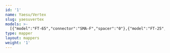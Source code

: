 ```yaml
---
id: '1'
name: Yaesu/Vertex
slug: yaesuvertex
models: >-
  [{"model":"FT-65","connector":"SMA-F","spacer":"0"},{"model":"FT-25","connector":"SMA-F","spacer":"0"},{"model":"FT-4VR","connector":"SMA-F","spacer":"0"},{"model":"FT-4XR","connector":"SMA-F","spacer":"0"},{"model":"VX-3R","connector":"SMA-M","spacer":"0"},{"model":"VX-5R","connector":"SMA-M","spacer":"1"},{"model":"VX-6R","connector":"SMA-M","spacer":"0"},{"model":"VX-7R","connector":"SMA-M","spacer":"0"},{"model":"VX-8R","connector":"SMA-M","spacer":"0"},{"model":"VX-150R","connector":"SMA-M","spacer":"0"},{"model":"VX-250R","connector":"SMA-M","spacer":"0"},{"model":"VX-170R","connector":"SMA-M","spacer":"0"},{"model":"FT-270R","connector":"SMA-M","spacer":"0"},{"model":"VX-177R","connector":"SMA-M","spacer":"0"},{"model":"FT-277R","connector":"SMA-M","spacer":"0"},{"model":"FT-1DR","connector":"SMA-M","spacer":"0"},{"model":"FT-2DR","connector":"SMA-M","spacer":"0"},{"model":"FT-3DR","connector":"SMA-M","spacer":"0"},{"model":"FT-5DR","connector":"SMA-M","spacer":"0"},{"model":"FT-50R","connector":"SMA-M","spacer":"3d"},{"model":"FT-60R","connector":"SMA-M","spacer":"3d"},{"model":"FT-70R","connector":"SMA-M","spacer":"0"},{"model":"FT-470","connector":"BNC","spacer":"0"},{"model":"FT-411E","connector":"BNC","spacer":"0"},{"model":"FT-11R","connector":"BNC","spacer":"0"},{"model":"FT-51R","connector":"BNC","spacer":"0"},{"model":"VX-1R","connector":"SMA-M","spacer":"?"},{"model":"VX-180","connector":null,"spacer":"?"}]
type: mapper
layout: mappers
weight: '1'
---
```


